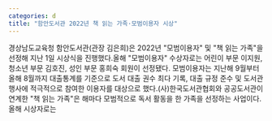 ```yaml
---
categories: d
title: "함안도서관 2022년 책 읽는 가족·모범이용자 시상"
---
```

경상남도교육청 함안도서관(관장 김은희)은 2022년 "모범이용자" 및 "책 읽는 가족"을 선정해 지난 1일 시상식을 진행했다.올해 "모범이용자" 수상자로는 어린이 부문 이지원, 청소년 부문 김호진, 성인 부문 홍희숙 회원이 선정됐다. 모범이용자는 지난해 9월부터 올해 8월까지 대출통계를 기준으로 도서 대출 권수 최다 기록, 대출 규정 준수 및 도서관 행사에 적극적으로 참여한 이용자를 대상으로 했다.(사)한국도서관협회와 공공도서관이 연계한 "책 읽는 가족"은 해마다 모범적으로 독서 활동을 한 가족을 선정하는 사업이다. 올해 시상자로는